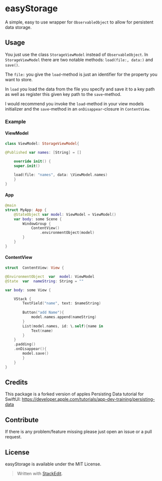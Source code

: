 


# easyStorage

A simple, easy to use wrapper for ``ObservableObject`` to allow for persistent data storage. 


## Usage
You just use the class ``StorageViewModel`` instead of  ``ObservableObject``. In ``StorageViewModel`` there are  two notable methods:  ``load(file:, data:)`` and ``save()``.

The ``file:`` you give the ``load``-method is just an identifier for the property you want to store.

In ``load`` you load the data from the file you specify and  save it to a key path as well as register this given key path to the ``save``-method. 

I would recommend you invoke the ``load``-method in your view models initializer and the ``save``-method in an ``onDisappear``-closure in ``ContentView``.

### Example



#### ViewModel
```swift
class ViewModel: StorageViewModel{

@Published var names: [String] = []

	override init() {
	super.init()
	
	load(file: "names", data: \ViewModel.names)
	}
}
```
#### App

```swift
@main
struct MyApp: App {
    @StateObject var model: ViewModel = ViewModel()
    var body: some Scene {
        WindowGroup {
            ContentView()
                .environmentObject(model)
        }
    }
}
```


#### ContentView
```swift
struct  ContentView: View {

@EnvironmentObject  var  model: ViewModel
@State  var  nameString: String = ""

var body: some View {

	VStack {
		TextField("name", text: $nameString)
		
		Button("add Name"){
			model.names.append(nameString)
		}
		List(model.names, id: \.self){name in
			Text(name)
		}
	}
	.padding()
	.onDisappear(){	
		model.save()
		}
	}
}
```
## Credits
This package is a forked version of apples Persisting Data tutorial for SwiftUI: https://developer.apple.com/tutorials/app-dev-training/persisting-data

## Contribute
If there is any problem/feature missing please just open an issue or a pull request.

## License
easyStorage is available under the MIT License.


> Written with [StackEdit](https://stackedit.io/).

